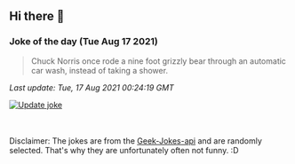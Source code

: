 ## Hi there 👋

### Joke of the day (Tue Aug 17 2021)
<!-- joke -->
>Chuck Norris once rode a nine foot grizzly bear through an automatic car wash, instead of taking a shower.
<!-- /joke -->

*Last update: Tue, 17 Aug 2021 00:24:19 GMT*

[![Update joke](https://github.com/nclskfm/nclskfm/actions/workflows/joke.yml/badge.svg)](https://github.com/nclskfm/nclskfm/actions/workflows/joke.yml)

<br><br>
Disclaimer: The jokes are from the [Geek-Jokes-api](https://github.com/sameerkumar18/geek-joke-api) and are randomly selected. That's why they are unfortunately often not funny. :D
